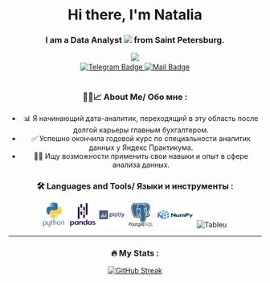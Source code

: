 <div id="header" align="center">
    <h1>Hi there, I'm  Natalia </h1>
    <h3>I am a Data Analyst <img src="https://i.giphy.com/media/v1.Y2lkPTc5MGI3NjExc3YzNnVzaGduOWhocjdicmJ5emx3MGx3M2h5Mjh0Nmc3NmJlZ2FhYyZlcD12MV9pbnRlcm5hbF9naWZfYnlfaWQmY3Q9Zw/ww9Z3l8wl4szKyRIro/giphy.gif" width="30"> from Saint Petersburg.</h3>
</div>
<div id="header" align="center">
  <img src="https://i.giphy.com/media/v1.Y2lkPTc5MGI3NjExZGt2MW9pNmFnNjljYmhidndoamNjcG1iY3U5M2tzMjVpMTN4dnh2biZlcD12MV9pbnRlcm5hbF9naWZfYnlfaWQmY3Q9Zw/ZIVMa4UTGiudk2FPh8/giphy.gif" width="200"/>
</div>
<div id="socials" align="center">
 <a href="https://t.me/Nmerk9">
   <img src="https://img.shields.io/badge/Telegram-blue?logo=telegram&logoColor=wight&style=for-the-badge" alt="Telegram Badge"/>
</a>
 <a href="mailto:natmerkur@yandex.ru">
  <img src="https://img.shields.io/badge/Mail-orange?logo=mail&logoColor=blue&style=for-the-badge" alt="Mail Badge"/>
 </a>   
</div> 
<div id="header" align="center">
<img src="https://komarev.com/ghpvc/?username=nmerka&style=flat-square&color=blue" alt=""/>
    
### :woman_technologist::chart_with_upwards_trend: About Me/ Обо мне :

- :bar_chart: Я начинающий дата-аналитик, переходящий в эту область после долгой карьеры главным бухгалтером. 
- :white_check_mark: Успешно окончила годовой курс по специальности аналитик данных у Яндекс Практикума.
- :woman_student: Ищу возможности применить свои навыки и опыт в сфере анализа данных.




### :hammer_and_wrench: Languages and Tools/ Языки и инструменты :
<div>
  <img src="https://github.com/devicons/devicon/blob/master/icons/python/python-original-wordmark.svg" title="Python" alt="Python" width="50" height="50"/>&nbsp;  
  <img src="https://github.com/devicons/devicon/blob/master/icons/pandas/pandas-original-wordmark.svg" title="Pandas" alt="Pandas" width="50" height="50"/>&nbsp;
  <img src="https://github.com/devicons/devicon/blob/master/icons/plotly/plotly-original-wordmark.svg" title="Plotly" alt="Plotly" width="50" height="50"/>&nbsp;
  <img src="https://github.com/devicons/devicon/blob/master/icons/postgresql/postgresql-original-wordmark.svg" title="Postgresql" alt="Postgresql" width="50" height="50"/>&nbsp;
  <img src="https://github.com/devicons/devicon/blob/master/icons/numpy/numpy-original-wordmark.svg" title="numpy" alt="numpy" width="70" height="50"/>&nbsp;
  <img src="https://camo.githubusercontent.com/f1a5d5dcdd2d08565b8aa325adb68eaaf237c133cceb5a8426fbc04d5fecc5b3/68747470733a2f2f696d672e736869656c64732e696f2f62616467652f2d5461626c6561752d3639623563633f7374796c653d666f722d7468652d6261646765266c6f676f3d7461626c656175" title="Tableu" alt="Tableu" width="80" height="50"/>&nbsp;
    
  ---

### :fire: My Stats :
[![GitHub Streak](http://github-readme-streak-stats.herokuapp.com?user=nmerka&theme=dark&background=000000)](https://git.io/streak-stats)
